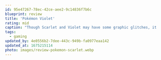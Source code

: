 ```yaml
---
id: 95e47267-78ec-42ce-aee2-9c14836f7b6c
blueprint: review
title: 'Pokémon Violet'
rating: mid
caption: "Though Scarlet and Violet may have some graphic glitches, it is a game that truly stands out in the world of Pokémon. With three captivating storylines and an abundance of content to explore, it feels like the culmination of everything that the recent Pokémon games have been building towards. Whether you're a seasoned veteran of the franchise or a newcomer to the world of Pokémon, Scarlet/Violet is sure to provide hours of entertainment and satisfaction."
tags:
  - gaming
updated_by: 4e0556b2-7dee-443c-949b-fa0977eaa142
updated_at: 1675215114
photo: images/review-pokemon-scarlet.webp
---
```


